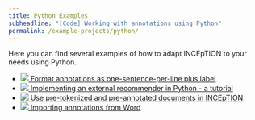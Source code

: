 ```yaml
---
title: Python Examples
subheadline: "[Code] Working with annotations using Python"
permalink: /example-projects/python/
---
```


Here you can find several examples of how to adapt INCEpTION to your needs using Python.

* [<img src="https://colab.research.google.com/assets/colab-badge.svg"/> Format annotations as one-sentence-per-line plus label][1]
* [<img src="https://colab.research.google.com/assets/colab-badge.svg"/> Implementing an external recommender in Python - a tutorial][2]
* [<img src="https://colab.research.google.com/assets/colab-badge.svg"/> Use pre-tokenized and pre-annotated documents in INCEpTION][3]
* [<img src="https://colab.research.google.com/assets/colab-badge.svg"/> Importing annotations from Word][4]

[1]: https://colab.research.google.com/github/inception-project/inception-project.github.io/blob/master/_example-projects/python/INCEpTION_Annotations_as_one_sentence_and_label_per_line.ipynb
[2]: https://colab.research.google.com/github/inception-project/inception-external-recommender/blob/master/Tutorial.ipynb
[3]: https://colab.research.google.com/github/inception-project/inception/blob/master/notebooks/using_pretokenized_and_preannotated_text.ipynb
[4]: https://colab.research.google.com/github/inception-project/inception/blob/main/notebooks/annotated_word_files_to_cas_xmi.ipynb
